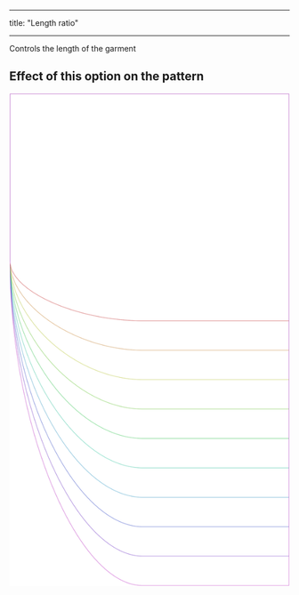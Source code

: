 - - -
title: "Length ratio"
- - -

Controls the length of the garment

## Effect of this option on the pattern

![This image shows the effect of this option by superimposing several variants that have a different value for this option](lunetius_lengthratio_sample.svg "Effect of this option on the pattern")
